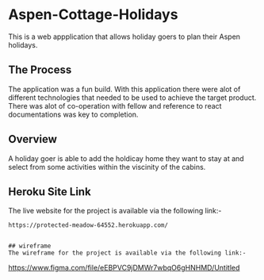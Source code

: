 # Aspen-Cottage-Holidays
This is a web appplication that allows holiday goers to plan their Aspen holidays. 

## The Process
The application was a fun build. With this application there were alot of different technologies that needed to be used to achieve the target product. There was alot of co-operation with fellow and reference to react documentations was key to completion.

## Overview
A holiday goer is able to add the holdicay home they want to stay at and select from some activities within the viscinity of the cabins. 


## Heroku Site Link
The live website for the project is available via the following link:-
```
https://protected-meadow-64552.herokuapp.com/


## wireframe
The wireframe for the project is available via the following link:-
```
https://www.figma.com/file/eEBPVC9jDMWr7wbqO6gHNHMD/Untitled

```
